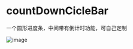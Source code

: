 # countDownCicleBar
一个圆形进度条，中间带有倒计时功能，可自己定制

![image](https://github.com/huaminghui/countDownCicleBar/tree/master/gif/1111.gif) 
